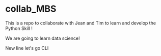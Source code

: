 # collab_MBS
This is a repo to collaborate with Jean and Tim 
to learn and develop the Python Skill !

We are going to learn data science!

New line let's go CLI
